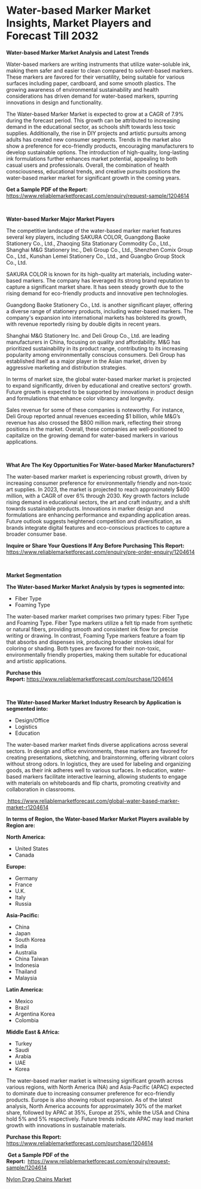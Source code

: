 <p><h1>Water-based Marker Market Insights, Market Players and Forecast Till 2032</h1></p><p><strong>Water-based Marker Market Analysis and Latest Trends</strong></p>
<p><p>Water-based markers are writing instruments that utilize water-soluble ink, making them safer and easier to clean compared to solvent-based markers. These markers are favored for their versatility, being suitable for various surfaces including paper, cardboard, and some smooth plastics. The growing awareness of environmental sustainability and health considerations has driven demand for water-based markers, spurring innovations in design and functionality.</p><p>The Water-based Marker Market is expected to grow at a CAGR of 7.9% during the forecast period. This growth can be attributed to increasing demand in the educational sector, as schools shift towards less toxic supplies. Additionally, the rise in DIY projects and artistic pursuits among adults has created new consumer segments. Trends in the market also show a preference for eco-friendly products, encouraging manufacturers to develop sustainable options. The introduction of high-quality, long-lasting ink formulations further enhances market potential, appealing to both casual users and professionals. Overall, the combination of health consciousness, educational trends, and creative pursuits positions the water-based marker market for significant growth in the coming years.</p></p>
<p><strong>Get a Sample PDF of the Report:&nbsp;</strong> <a href="https://www.reliablemarketforecast.com/enquiry/request-sample/1204614?utm_campaign=2724&utm_medium=2&utm_source=Github&utm_content=ia&utm_term=26032025&utm_id=water-based-marker">https://www.reliablemarketforecast.com/enquiry/request-sample/1204614</a></p>
<p>&nbsp;</p>
<p><strong>Water-based Marker Major Market Players</strong></p>
<p><p>The competitive landscape of the water-based marker market features several key players, including SAKURA COLOR, Guangdong Baoke Stationery Co., Ltd., Zhaoqing Sita Stationary Commodity Co., Ltd., Shanghai M&G Stationery Inc., Deli Group Co., Ltd., Shenzhen Comix Group Co., Ltd., Kunshan Lemei Stationery Co., Ltd., and Guangbo Group Stock Co., Ltd. </p><p>SAKURA COLOR is known for its high-quality art materials, including water-based markers. The company has leveraged its strong brand reputation to capture a significant market share. It has seen steady growth due to the rising demand for eco-friendly products and innovative pen technologies. </p><p>Guangdong Baoke Stationery Co., Ltd. is another significant player, offering a diverse range of stationery products, including water-based markers. The company's expansion into international markets has bolstered its growth, with revenue reportedly rising by double digits in recent years. </p><p>Shanghai M&G Stationery Inc. and Deli Group Co., Ltd. are leading manufacturers in China, focusing on quality and affordability. M&G has prioritized sustainability in its product range, contributing to its increasing popularity among environmentally conscious consumers. Deli Group has established itself as a major player in the Asian market, driven by aggressive marketing and distribution strategies. </p><p>In terms of market size, the global water-based marker market is projected to expand significantly, driven by educational and creative sectors' growth. Future growth is expected to be supported by innovations in product design and formulations that enhance color vibrancy and longevity.</p><p>Sales revenue for some of these companies is noteworthy. For instance, Deli Group reported annual revenues exceeding $1 billion, while M&G’s revenue has also crossed the $800 million mark, reflecting their strong positions in the market. Overall, these companies are well-positioned to capitalize on the growing demand for water-based markers in various applications.</p></p>
<p>&nbsp;</p>
<p><strong>What Are The Key Opportunities For Water-based Marker Manufacturers?</strong></p>
<p><p>The water-based marker market is experiencing robust growth, driven by increasing consumer preference for environmentally friendly and non-toxic art supplies. In 2023, the market is projected to reach approximately $400 million, with a CAGR of over 6% through 2030. Key growth factors include rising demand in educational sectors, the art and craft industry, and a shift towards sustainable products. Innovations in marker design and formulations are enhancing performance and expanding application areas. Future outlook suggests heightened competition and diversification, as brands integrate digital features and eco-conscious practices to capture a broader consumer base.</p></p>
<p><strong>Inquire or Share Your Questions If Any Before Purchasing This Report:</strong> <a href="https://www.reliablemarketforecast.com/enquiry/pre-order-enquiry/1204614?utm_campaign=2724&utm_medium=2&utm_source=Github&utm_content=ia&utm_term=26032025&utm_id=water-based-marker">https://www.reliablemarketforecast.com/enquiry/pre-order-enquiry/1204614</a></p>
<p>&nbsp;</p>
<p><strong>Market Segmentation</strong></p>
<p><strong>The Water-based Marker Market Analysis by types is segmented into:</strong></p>
<p><ul><li>Fiber Type</li><li>Foaming Type</li></ul></p>
<p><p>The water-based marker market comprises two primary types: Fiber Type and Foaming Type. Fiber Type markers utilize a felt tip made from synthetic or natural fibers, providing smooth and consistent ink flow for precise writing or drawing. In contrast, Foaming Type markers feature a foam tip that absorbs and dispenses ink, producing broader strokes ideal for coloring or shading. Both types are favored for their non-toxic, environmentally friendly properties, making them suitable for educational and artistic applications.</p></p>
<p><strong>Purchase this Report:&nbsp;</strong><a href="https://www.reliablemarketforecast.com/purchase/1204614?utm_campaign=2724&utm_medium=2&utm_source=Github&utm_content=ia&utm_term=26032025&utm_id=water-based-marker">https://www.reliablemarketforecast.com/purchase/1204614</a></p>
<p>&nbsp;</p>
<p><strong>The Water-based Marker Market Industry Research by Application is segmented into:</strong></p>
<p><ul><li>Design/Office</li><li>Logistics</li><li>Education</li></ul></p>
<p><p>The water-based marker market finds diverse applications across several sectors. In design and office environments, these markers are favored for creating presentations, sketching, and brainstorming, offering vibrant colors without strong odors. In logistics, they are used for labeling and organizing goods, as their ink adheres well to various surfaces. In education, water-based markers facilitate interactive learning, allowing students to engage with materials on whiteboards and flip charts, promoting creativity and collaboration in classrooms.</p></p>
<p><a href="https://www.reliablemarketforecast.com/global-water-based-marker-market-r1204614?utm_campaign=2724&utm_medium=2&utm_source=Github&utm_content=ia&utm_term=26032025&utm_id=water-based-marker">&nbsp;https://www.reliablemarketforecast.com/global-water-based-marker-market-r1204614</a></p>
<p><strong>In terms of Region, the Water-based Marker Market Players available by Region are:</strong></p>
<p>
    <p> <strong> North America: </strong>
        <ul>
            <li>United States</li>
            <li>Canada</li>
        </ul>
        </p> 
    <p> <strong> Europe: </strong>
        <ul>
            <li>Germany</li>
            <li>France</li>
            <li>U.K.</li>
            <li>Italy</li>
            <li>Russia</li>
        </ul>
        </p> 
    <p> <strong> Asia-Pacific: </strong>
        <ul>
            <li>China</li>
            <li>Japan</li>
            <li>South Korea</li>
            <li>India</li>
            <li>Australia</li>
            <li>China Taiwan</li>
            <li>Indonesia</li>
            <li>Thailand</li>
            <li>Malaysia</li>
        </ul>
        </p> 
    <p> <strong> Latin America: </strong>
        <ul>
            <li>Mexico</li>
            <li>Brazil</li>
            <li>Argentina Korea</li>
            <li>Colombia</li>
        </ul>
        </p> 
    <p> <strong> Middle East & Africa: </strong>
        <ul>
            <li>Turkey</li>
            <li>Saudi</li>
            <li>Arabia</li>
            <li>UAE</li>
            <li>Korea</li>
        </ul>
    </p>
    </p>
<p><p>The water-based marker market is witnessing significant growth across various regions, with North America (NA) and Asia-Pacific (APAC) expected to dominate due to increasing consumer preference for eco-friendly products. Europe is also showing robust expansion. As of the latest analysis, North America accounts for approximately 30% of the market share, followed by APAC at 35%, Europe at 25%, while the USA and China hold 5% and 5% respectively. Future trends indicate APAC may lead market growth with innovations in sustainable materials.</p></p>
<p><strong>Purchase this Report: </strong><a href="https://www.reliablemarketforecast.com/purchase/1204614?utm_campaign=2724&utm_medium=2&utm_source=Github&utm_content=ia&utm_term=26032025&utm_id=water-based-marker">https://www.reliablemarketforecast.com/purchase/1204614</a></p>
<p>&nbsp;<strong>Get a Sample PDF of the Report:&nbsp;&nbsp;</strong><a href="https://www.reliablemarketforecast.com/enquiry/request-sample/1204614?utm_campaign=2724&utm_medium=2&utm_source=Github&utm_content=ia&utm_term=26032025&utm_id=water-based-marker">https://www.reliablemarketforecast.com/enquiry/request-sample/1204614</a></p>
<p><strong></strong></p>
<p><p><a href="https://github.com/tselahiara/Market-Research-Report-List-1/blob/main/nylon-drag-chains-market.md?utm_campaign=2724&utm_medium=2&utm_source=Github&utm_content=ia&utm_term=26032025&utm_id=water-based-marker">Nylon Drag Chains Market</a></p></p>